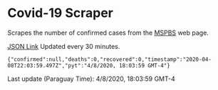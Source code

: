 # Covid-19 Scraper

Scrapes the number of confirmed cases from the [MSPBS](https://www.mspbs.gov.py/covid-19.php) web page.

[JSON Link](https://jmayalag.github.io/covid19-scrape/cases.json)
Updated every 30 minutes.
```
{"confirmed":null,"deaths":0,"recovered":0,"timestamp":"2020-04-08T22:03:59.497Z","pyt":"4/8/2020, 18:03:59 GMT-4"}
```
Last update (Paraguay Time): 4/8/2020, 18:03:59 GMT-4